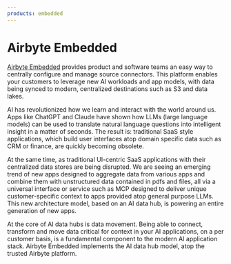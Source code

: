 ```yaml
---
products: embedded
---
```


# Airbyte Embedded

[Airbyte Embedded](https://airbyte.com/ai) provides product and software teams an easy way to centrally configure and manage source connectors. This platform enables your customers to leverage new AI workloads and app models, with data being synced to modern, centralized destinations such as S3 and data lakes.

AI has revolutionized how we learn and interact with the world around us. Apps like ChatGPT and Claude have shown how LLMs (large language models) can be used to translate natural language questions into intelligent insight in a matter of seconds. The result is: traditional SaaS style applications, which build user interfaces atop domain specific data such as CRM or finance, are quickly becoming obsolete.  

At the same time, as traditional UI-centric SaaS applications with their centralized data stores are being disrupted. We are seeing an emerging trend of new apps designed to aggregate data from various apps and combine them with unstructured data contained in pdfs and files, all via a universal interface or service such as MCP designed to deliver unique customer-specific context to apps provided atop general purpose LLMs. This new architecture model, based on an AI data hub, is powering an entire generation of new apps.

At the core of AI data hubs is data movement. Being able to connect, transform and move data critical for context in your AI applications, on a per customer basis, is a fundamental component to the modern AI application stack. Airbyte Embedded implements the AI data hub model, atop the trusted Airbyte platform.
